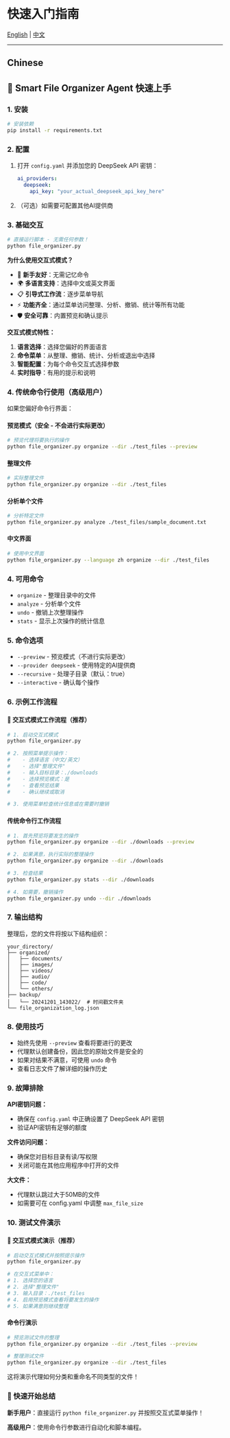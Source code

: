 # 快速入门指南

[English](./QUICKSTART.md) | [中文](#chinese)

---

## Chinese

## 🚀 Smart File Organizer Agent 快速上手

### 1. 安装

```bash
# 安装依赖
pip install -r requirements.txt
```

### 2. 配置

1. 打开 `config.yaml` 并添加您的 DeepSeek API 密钥：
   ```yaml
   ai_providers:
     deepseek:
       api_key: "your_actual_deepseek_api_key_here"
   ```

2. （可选）如需要可配置其他AI提供商

### 3. 基础交互

```bash
# 直接运行脚本 - 无需任何参数！
python file_organizer.py
```

**为什么使用交互式模式？**
- 🎯 **新手友好**：无需记忆命令
- 🌍 **多语言支持**：选择中文或英文界面
- 📋 **引导式工作流**：逐步菜单导航
- ⚡ **功能齐全**：通过菜单访问整理、分析、撤销、统计等所有功能
- 🛡️ **安全可靠**：内置预览和确认提示

**交互式模式特性：**
1. **语言选择**：选择您偏好的界面语言
2. **命令菜单**：从整理、撤销、统计、分析或退出中选择
3. **智能配置**：为每个命令交互式选择参数
4. **实时指导**：有用的提示和说明

### 4. 传统命令行使用（高级用户）

如果您偏好命令行界面：

#### 预览模式（安全 - 不会进行实际更改）
```bash
# 预览代理将要执行的操作
python file_organizer.py organize --dir ./test_files --preview
```

#### 整理文件
```bash
# 实际整理文件
python file_organizer.py organize --dir ./test_files
```

#### 分析单个文件
```bash
# 分析特定文件
python file_organizer.py analyze ./test_files/sample_document.txt
```

#### 中文界面
```bash
# 使用中文界面
python file_organizer.py --language zh organize --dir ./test_files
```

### 4. 可用命令

- `organize` - 整理目录中的文件
- `analyze` - 分析单个文件
- `undo` - 撤销上次整理操作
- `stats` - 显示上次操作的统计信息

### 5. 命令选项

- `--preview` - 预览模式（不进行实际更改）
- `--provider deepseek` - 使用特定的AI提供商
- `--recursive` - 处理子目录（默认：true）
- `--interactive` - 确认每个操作

### 6. 示例工作流程

#### 🌟 交互式模式工作流程（推荐）
```bash
# 1. 启动交互式模式
python file_organizer.py

# 2. 按照菜单提示操作：
#    - 选择语言（中文/英文）
#    - 选择"整理文件"
#    - 输入目标目录：./downloads
#    - 选择预览模式：是
#    - 查看预览结果
#    - 确认继续或取消

# 3. 使用菜单检查统计信息或在需要时撤销
```

#### 传统命令行工作流程
```bash
# 1. 首先预览将要发生的操作
python file_organizer.py organize --dir ./downloads --preview

# 2. 如果满意，执行实际的整理操作
python file_organizer.py organize --dir ./downloads

# 3. 检查结果
python file_organizer.py stats --dir ./downloads

# 4. 如需要，撤销操作
python file_organizer.py undo --dir ./downloads
```

### 7. 输出结构

整理后，您的文件将按以下结构组织：
```
your_directory/
├── organized/
│   ├── documents/
│   ├── images/
│   ├── videos/
│   ├── audio/
│   ├── code/
│   └── others/
├── backup/
│   └── 20241201_143022/  # 时间戳文件夹
└── file_organization_log.json
```

### 8. 使用技巧

- 始终先使用 `--preview` 查看将要进行的更改
- 代理默认创建备份，因此您的原始文件是安全的
- 如果对结果不满意，可使用 `undo` 命令
- 查看日志文件了解详细的操作历史

### 9. 故障排除

**API密钥问题：**
- 确保在 `config.yaml` 中正确设置了 DeepSeek API 密钥
- 验证API密钥有足够的额度

**文件访问问题：**
- 确保您对目标目录有读/写权限
- 关闭可能在其他应用程序中打开的文件

**大文件：**
- 代理默认跳过大于50MB的文件
- 如需要可在 config.yaml 中调整 `max_file_size`

### 10. 测试文件演示

#### 🌟 交互式模式演示（推荐）
```bash
# 启动交互式模式并按照提示操作
python file_organizer.py

# 在交互式菜单中：
# 1. 选择您的语言
# 2. 选择"整理文件"
# 3. 输入目录：./test_files
# 4. 启用预览模式查看将要发生的操作
# 5. 如果满意则继续整理
```

#### 命令行演示
```bash
# 预览测试文件的整理
python file_organizer.py organize --dir ./test_files --preview

# 整理测试文件
python file_organizer.py organize --dir ./test_files
```

这将演示代理如何分类和重命名不同类型的文件！

### 🎯 快速开始总结

**新手用户**：直接运行 `python file_organizer.py` 并按照交互式菜单操作！

**高级用户**：使用命令行参数进行自动化和脚本编程。